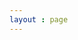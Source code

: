 ```yaml
---
layout : page
---
```


<script setup>
    import AllFrameWork from '../.vitepress/pages/AllFrameWork.vue'

</script>

<AllFrameWork />